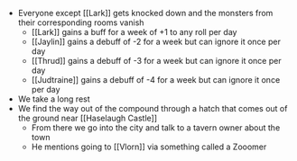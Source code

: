 - Everyone except [[Lark]] gets knocked down and the monsters from their corresponding rooms vanish
	- [[Lark]] gains a buff for a week of +1 to any roll per day
	- [[Jaylin]] gains a debuff of -2 for a week but can ignore it once per day
	- [[Thrud]] gains a debuff of -3 for a week but can ignore it once per day
	- [[Judtraine]] gains a debuff of -4 for a week but can ignore it once per day
- We take a long rest
- We find the way out of the compound through a hatch that comes out of the ground near [[Haselaugh Castle]]
	- From there we go into the city and talk to a tavern owner about the town
	- He mentions going to [[Vlorn]] via something called a Zooomer